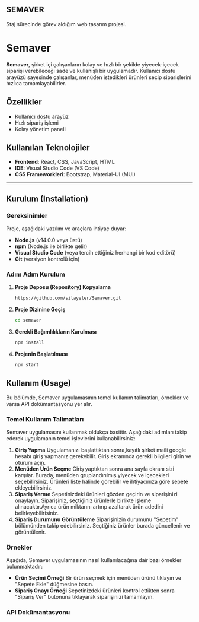 ## SEMAVER
Staj sürecinde görev aldığım web tasarım projesi.

# Semaver

**Semaver**, şirket içi çalışanların kolay ve hızlı bir şekilde yiyecek-içecek siparişi verebileceği sade ve kullanışlı bir uygulamadır. Kullanıcı dostu arayüzü sayesinde çalışanlar, menüden istedikleri ürünleri seçip siparişlerini hızlıca tamamlayabilirler.

## Özellikler

- Kullanıcı dostu arayüz
- Hızlı sipariş işlemi
- Kolay yönetim paneli

## Kullanılan Teknolojiler

- **Frontend**: React, CSS, JavaScript, HTML
- **IDE**: Visual Studio Code (VS Code)
- **CSS Frameworkleri**: Bootstrap, Material-UI (MUI)

---

## Kurulum (Installation)

### Gereksinimler

Proje, aşağıdaki yazılım ve araçlara ihtiyaç duyar:

- **Node.js** (v14.0.0 veya üstü)
- **npm** (Node.js ile birlikte gelir)
- **Visual Studio Code** (veya tercih ettiğiniz herhangi bir kod editörü)
- **Git** (versiyon kontrolü için)

### Adım Adım Kurulum

1. **Proje Deposu (Repository) Kopyalama**
   ```bash
   https://github.com/silayeler/Semaver.git

2. **Proje Dizinine Geçiş**
   ```bash
   cd semaver
3. **Gerekli Bağımlılıkların Kurulması**
     ```bash
     npm install
4. **Projenin Başlatılması**
     ```bash
     npm start
  ## Kullanım (Usage)
Bu bölümde, Semaver uygulamasının temel kullanım talimatları, örnekler ve varsa API dokümantasyonu yer alır.
### Temel Kullanım Talimatları
Semaver uygulamasını kullanmak oldukça basittir. Aşağıdaki adımları takip ederek uygulamanın temel işlevlerini kullanabilirsiniz:
1. **Giriş Yapma**
   Uygulamanızı başlattıktan sonra,kayıtlı şirket maili google hesabı giriş yapmanız gerekebilir. Giriş ekranında gerekli bilgileri girin ve oturum açın.
2. **Menüden Ürün Seçme**
   Giriş yaptıktan sonra ana sayfa ekranı sizi karşılar. Burada, menüden gruplandırılmış yiyecek ve içecekleri seçebilirsiniz. Ürünleri liste halinde görebilir ve ihtiyacınıza göre sepete ekleyebilirsiniz.
3. **Sipariş Verme**
   Sepetinizdeki ürünleri gözden geçirin ve siparişinizi onaylayın. Siparişiniz, seçtiğiniz ürünlerle birlikte işleme alınacaktır.Ayrıca ürün miktarını artırıp azaltarak ürün adedini belirleyebilirisiniz.
4. **Sipariş Durumunu Görüntüleme**
   Siparişinizin durumunu "Sepetim" bölümünden takip edebilirsiniz. Seçtiğiniz ürünler  burada güncellenir ve görüntülenir.
### Örnekler
Aşağıda, Semaver uygulamasının nasıl kullanılacağına dair bazı örnekler bulunmaktadır:
- **Ürün Seçimi Örneği**
   Bir ürün seçmek için menüden ürünü tıklayın ve "Sepete Ekle" düğmesine basın.
- **Sipariş Onayı Örneği**
   Sepetinizdeki ürünleri kontrol ettikten sonra "Sipariş Ver" butonuna tıklayarak siparişinizi tamamlayın.
### API Dokümantasyonu
